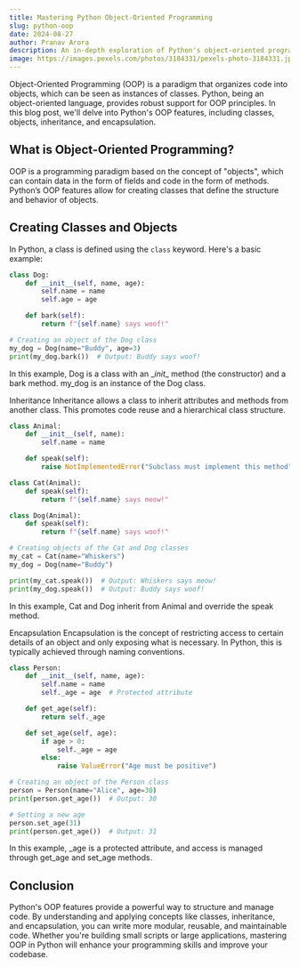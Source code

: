```yaml
---
title: Mastering Python Object-Oriented Programming
slug: python-oop
date: 2024-08-27
author: Pranav Arora
description: An in-depth exploration of Python's object-oriented programming features and best practices.
image: https://images.pexels.com/photos/3184331/pexels-photo-3184331.jpeg?auto=compress&cs=tinysrgb&w=1260&h=750&dpr=2
---
```


Object-Oriented Programming (OOP) is a paradigm that organizes code into objects, which can be seen as instances of classes. Python, being an object-oriented language, provides robust support for OOP principles. In this blog post, we'll delve into Python's OOP features, including classes, objects, inheritance, and encapsulation.

## What is Object-Oriented Programming?

OOP is a programming paradigm based on the concept of "objects", which can contain data in the form of fields and code in the form of methods. Python’s OOP features allow for creating classes that define the structure and behavior of objects.

## Creating Classes and Objects

In Python, a class is defined using the `class` keyword. Here's a basic example:

```python showLineNumbers {1,10}
class Dog:
    def __init__(self, name, age):
        self.name = name
        self.age = age

    def bark(self):
        return f"{self.name} says woof!"

# Creating an object of the Dog class
my_dog = Dog(name="Buddy", age=3)
print(my_dog.bark())  # Output: Buddy says woof!
```

In this example, Dog is a class with an \__init__ method (the constructor) and a bark method. my_dog is an instance of the Dog class.

Inheritance
Inheritance allows a class to inherit attributes and methods from another class. This promotes code reuse and a hierarchical class structure.

```python showLineNumbers {1,8,12}
class Animal:
    def __init__(self, name):
        self.name = name

    def speak(self):
        raise NotImplementedError("Subclass must implement this method")

class Cat(Animal):
    def speak(self):
        return f"{self.name} says meow!"

class Dog(Animal):
    def speak(self):
        return f"{self.name} says woof!"

# Creating objects of the Cat and Dog classes
my_cat = Cat(name="Whiskers")
my_dog = Dog(name="Buddy")

print(my_cat.speak())  # Output: Whiskers says meow!
print(my_dog.speak())  # Output: Buddy says woof!
```

In this example, Cat and Dog inherit from Animal and override the speak method.

Encapsulation
Encapsulation is the concept of restricting access to certain details of an object and only exposing what is necessary. In Python, this is typically achieved through naming conventions.

```python showLineNumbers {1-13}
class Person:
    def __init__(self, name, age):
        self.name = name
        self._age = age  # Protected attribute

    def get_age(self):
        return self._age

    def set_age(self, age):
        if age > 0:
            self._age = age
        else:
            raise ValueError("Age must be positive")

# Creating an object of the Person class
person = Person(name="Alice", age=30)
print(person.get_age())  # Output: 30

# Setting a new age
person.set_age(31)
print(person.get_age())  # Output: 31
```

In this example, _age is a protected attribute, and access is managed through get_age and set_age methods.

## Conclusion

Python's OOP features provide a powerful way to structure and manage code. By understanding and applying concepts like classes, inheritance, and encapsulation, you can write more modular, reusable, and maintainable code. Whether you're building small scripts or large applications, mastering OOP in Python will enhance your programming skills and improve your codebase.